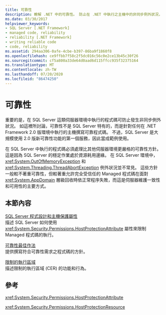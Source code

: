 ```yaml
---
title: 可靠性
description: 瞭解 .NET 中的可靠性。 防止在 .NET 中執行之主機中的非同步例外狀況，例如 SQL Server。
ms.date: 03/30/2017
helpviewer_keywords:
- SQL Server [.NET Framework]
- managed code, reliability
- reliability [.NET Framework]
- writing reliable code
- code, reliability
ms.assetid: 294aa306-0afe-4cbe-b397-86ba9f1860f8
ms.openlocfilehash: ce9ffbb7f58c2f5dc016c56c0e2ce13b45c30f26
ms.sourcegitcommit: cf5a800a33de64d0aad6d115ffcc935f32375164
ms.translationtype: MT
ms.contentlocale: zh-TW
ms.lasthandoff: 07/20/2020
ms.locfileid: "86474250"
---
```

# <a name="reliability"></a>可靠性
重要的是，在 SQL Server 這類伺服器環境中執行的程式碼可防止發生非同步例外狀況。 如這裡所討論，可靠性不是 SQL Server 特有的，而是針對任何在 .NET Framework 2.0 版環境中執行的主機撰寫可靠程式碼。 不過，SQL Server 是大規模使用 2.0 版新可靠性功能的第一個服務，因此當成範例使用。  
  
 在 SQL Server 中執行的程式碼必須處理比其他伺服器環境更嚴格的可靠性方針。 這是因為 SQL Server 的穩定作業處於資源耗用邊緣。  在 SQL Server 環境中，<xref:System.OutOfMemoryException> 和 <xref:System.Threading.ThreadAbortException> 例外狀況並不常見。 這些方針一般較不著重可靠性，但較著重允許完全受信任的 Managed 程式碼在面對 <xref:System.AppDomain> 層級回收時依正常程序失敗，而這是伺服器維護一致性和可用性的主要方式。  
  
## <a name="in-this-section"></a>本節內容  
 [SQL Server 程式設計和主機保護屬性](sql-server-programming-and-host-protection-attributes.md)  
 描述 SQL Server 如何使用 <xref:System.Security.Permissions.HostProtectionAttribute> 屬性來限制 Managed 程式碼的執行。  
  
 [可靠性最佳作法](reliability-best-practices.md)  
 提供撰寫符合可靠性需求之程式碼的方針。  
  
 [限制的執行區域](constrained-execution-regions.md)  
 描述限制的執行區域 (CER) 的功能和行為。  
  
## <a name="reference"></a>參考  
 <xref:System.Security.Permissions.HostProtectionAttribute>  
  
 <xref:System.Security.Permissions.HostProtectionResource>
